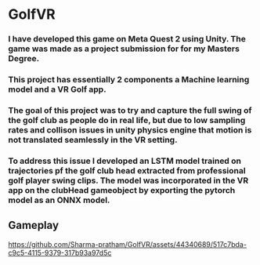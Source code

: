 # GolfVR

### I have developed this game on Meta Quest 2 using Unity. The game was made as a project submission for for my Masters Degree.

### This project has essentially 2 components a Machine learning model and a VR Golf app.

### The goal of this project was to try and capture the full swing of the golf club as people do in real life, but due to low sampling rates and collison issues in unity physics engine that motion is not translated seamlessly in the VR setting.

### To address this issue I developed an LSTM model trained on trajectories pf the golf club head extracted from professional golf player swing clips. The model was incorporated in the VR app on the clubHead gameobject by exporting the pytorch model as an ONNX model.

## Gameplay

https://github.com/Sharma-pratham/GolfVR/assets/44340689/517c7bda-c9c5-4115-9379-317b93a97d5c

